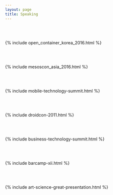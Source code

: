 ```yaml
---
layout: page
title: Speaking 
---
```


<br /><br />

{% include open_container_korea_2016.html %}

<br /><br />

{% include mesoscon_asia_2016.html %}

<br /><br />

{% include mobile-technology-summit.html %}

<br /><br />

{% include droidcon-2011.html %}

<br /><br />


{% include business-technology-summit.html %}


<br /><br />


{% include barcamp-xii.html %}


<br /><br />


{% include art-science-great-presentation.html %}